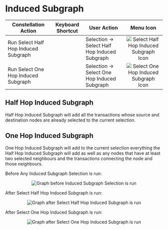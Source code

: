 # Induced Subgraph

<table class="table table-triped">
<thead>
<tr class="header">
<th>Constellation Action</th>
<th>Keyboard Shortcut</th>
<th>User Action</th>
<th style="text-align: center;">Menu Icon</th>
</tr>
</thead>
<tbody>
<tr class="odd">
<td>Run Select Half Hop Induced Subgraph</td>
<td></td>
<td>Selection -&gt; Select Half Hop Induced Subgraph</td>
<td style="text-align: center;"><img src="../constellation/CoreVisualGraph/src/au/gov/asd/tac/constellation/graph/visual/docs/resources/half_hop_induced_subgraph.png" alt="Select Half Hop Induced Subgraph Icon" /></td>
</tr>
<tr class="even">
<td>Run Select One Hop Induced Subgraph</td>
<td></td>
<td>Selection -&gt; Select One Hop Induced Subgraph</td>
<td style="text-align: center;"><img src="../constellation/CoreVisualGraph/src/au/gov/asd/tac/constellation/graph/visual/docs/resources/one_hop_induced_subgraph.png" alt="Select One Hop Induced Subgraph Icon" /></td>
</tr>
</tbody>
</table>

## Half Hop Induced Subgraph

Half Hop Induced Subgraph will add all the transactions whose source and
destination nodes are already selected to the current selection.

## One Hop Induced Subgraph

One Hop Induced Subgraph will add to the current selection everything
the Half Hop Induced Subgraph will add as well as any nodes that have at
least two selected neighbours and the transactions connecting the node
and those neighbours.

Before Any Induced Subgraph Selection is run:

<div style="text-align: center">

<img src="../constellation/CoreVisualGraph/src/au/gov/asd/tac/constellation/graph/visual/docs/resources/SelectInducedSubgraphBefore.png" alt="Graph before Induced Subgraph Selection is
run" />

</div>

After Select Half Hop Induced Subgraph is run:

<div style="text-align: center">

<img src="../constellation/CoreVisualGraph/src/au/gov/asd/tac/constellation/graph/visual/docs/resources/SelectHalfHopInducedSubgraphAfter.png" alt="Graph after Select Half Hop Induced Subgraph is
run" />

</div>

After Select One Hop Induced Subgraph is run:

<div style="text-align: center">

<img src="../constellation/CoreVisualGraph/src/au/gov/asd/tac/constellation/graph/visual/docs/resources/SelectOneHopInducedSubgraphAfter.png" alt="Graph after Select One Hop Induced Subgraph is
run" />

</div>
